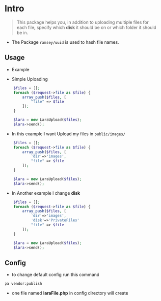 # Intro
>This package helps you, in addition to uploading multiple files for each file, specify which **disk** it should be on or which folder it should be in.

- The Package `ramsey/uuid` is used to hash file names.

## Usage

* Example
- Simple Uploading
```php
    $files = [];
    foreach ($request->file as $file) {
        array_push($files, [
            "file" => $file
        ]);
    }

    $lara = new LaraUpload($files);
    $lara->send();
```
- In this example I want Upload my files in `public/images/`

```php
    $files = [];
    foreach ($request->file as $file) {
        array_push($files, [
            'dir'=>'images',
            "file" => $file
        ]);
    }

    $lara = new LaraUpload($files);
    $lara->send();
```
- In Another example I change **disk**

```php
    $files = [];
    foreach ($request->file as $file) {
        array_push($files, [
            'dir'=>'images',
            'disk'=>'PrivateFiles'
            "file" => $file
        ]);
    }

    $lara = new LaraUpload($files);
    $lara->send();
```

## Config
- to change default config run this command

```bash
pa vendor:publish
```
- one file named **laraFile.php** in config directory will create
